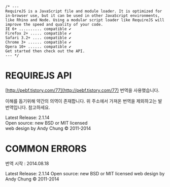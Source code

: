 ```
/* ---
RequireJS is a JavaScript file and module loader. It is optimized for in-browser use, but it can be used in other JavaScript environments, like Rhino and Node. Using a modular script loader like RequireJS will improve the speed and quality of your code.
IE 6+ .......... compatible ✔
Firefox 2+ ..... compatible ✔
Safari 3.2+ .... compatible ✔
Chrome 3+ ...... compatible ✔
Opera 10+ ...... compatible ✔
Get started then check out the API.
--- */
```

REQUIREJS API
=====================

[http://pebf.tistory.com/77](http://pebf.tistory.com/77) 번역을 사용했습니다.

이해를 돕기위해 약간의 의역이 존재합니다. 위 주소에서 가져온 번역을 제외하고는 발번역입니다. 참고하세요.

Latest Release: 2.1.14  
Open source: new BSD or MIT licensed  
web design by Andy Chung © 2011-2014  


COMMON ERRORS
=====================

번역 시작 : 2014.08.18

Latest Release: 2.1.14
Open source: new BSD or MIT licensed
web design by Andy Chung © 2011-2014
